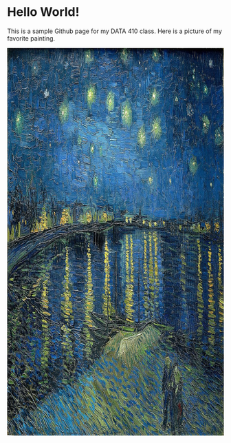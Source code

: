 # Hello World!

This is a sample Github page for my DATA 410 class. Here is a picture of my favorite painting.

<img src="Starry_Night_Over_the_Rhone.jpg" width="1161" height="900" alt="hi" class="inline"/>
